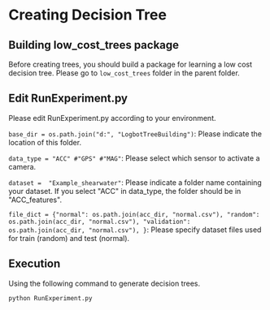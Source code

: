 # Creating Decision Tree
## Building low_cost_trees package
Before creating trees, you should build a package for learning a low cost decision tree. Please go to `low_cost_trees` folder in the parent folder.
## Edit RunExperiment.py
Please edit RunExperiment.py according to your environment.

`base_dir = os.path.join("d:", "LogbotTreeBuilding")`: Please indicate the location of this folder.

`data_type = "ACC" #"GPS" #"MAG"`: Please select which sensor to activate a camera. 

`dataset =  "Example_shearwater"`: Please indicate a folder name containing your dataset. If you select "ACC" in data_type, the folder should be in "ACC_features".

`file_dict = {"normal": os.path.join(acc_dir, "normal.csv"),
                            "random": os.path.join(acc_dir, "normal.csv"),
                            "validation": os.path.join(acc_dir, "normal.csv"),
                            }`: Please specify dataset files used for train (random) and test (normal).  
                          

## Execution
Using the following command to generate decision trees.

`python RunExperiment.py`

